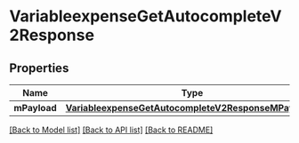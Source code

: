 # VariableexpenseGetAutocompleteV2Response

## Properties
Name | Type | Description | Notes
------------ | ------------- | ------------- | -------------
**mPayload** | [**VariableexpenseGetAutocompleteV2ResponseMPayload***](VariableexpenseGetAutocompleteV2ResponseMPayload.md) |  | 

[[Back to Model list]](../README.md#documentation-for-models) [[Back to API list]](../README.md#documentation-for-api-endpoints) [[Back to README]](../README.md)


